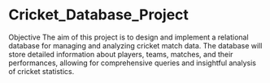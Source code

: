 # Cricket_Database_Project
Objective
The aim of this project is to design and implement a relational database for managing and analyzing cricket match data. The database will store detailed information about players, teams, matches, and their performances, allowing for comprehensive queries and insightful analysis of cricket statistics.
